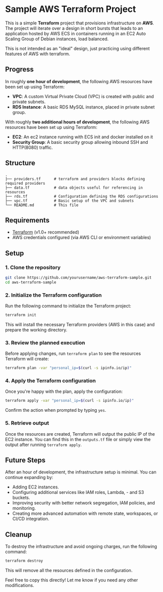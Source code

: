 # Sample AWS Terraform Project

This is a simple **Terraform** project that provisions infrastructure on **AWS**. The project will iterate over a design in short bursts that leads to an application hosted by AWS ECS in containers running in an EC2 Auto Scaling Group of Debian instances, load balanced.

This is not intended as an "ideal" design, just practicing using different features of AWS with terraform.

## Progress

In roughly **one hour of development**, the following AWS resources have been set up using Terraform:

- **VPC**: A custom Virtual Private Cloud (VPC) is created with public and private subnets.
- **RDS Instance**: A basic RDS MySQL instance, placed in private subnet group.

With roughly **two additional hours of development**, the following AWS resources have been set up using Terraform:

- **EC2**: An ec2 instance running with ECS init and docker installed on it
- **Security Group**: A basic security group allowing inbound SSH and HTTP(8080) traffic.

## Structure

```plaintext
.
├── providers.tf      # terraform and providers blocks defining required providers
├── data.tf           # data objects useful for referencing in resources
├── rds.tf            # Configuration defining the RDS configurations
├── vpc.tf            # Basic setup of the VPC and subnets
└── README.md         # This file
```

## Requirements

- [Terraform](https://www.terraform.io/downloads.html) (v1.0+ recommended)
- AWS credentials configured (via AWS CLI or environment variables)

## Setup

### 1. Clone the repository

```bash
git clone https://github.com/yourusername/aws-terraform-sample.git
cd aws-terraform-sample
```

### 2. Initialize the Terraform configuration

Run the following command to initialize the Terraform project:

```bash
terraform init
```

This will install the necessary Terraform providers (AWS in this case) and prepare the working directory.

### 3. Review the planned execution

Before applying changes, run `terraform plan` to see the resources Terraform will create:

```bash
terraform plan -var "personal_ip=$(curl -s ipinfo.io/ip)"
```

### 4. Apply the Terraform configuration

Once you're happy with the plan, apply the configuration:

```bash
terraform apply -var "personal_ip=$(curl -s ipinfo.io/ip)"
```

Confirm the action when prompted by typing `yes`.

### 5. Retrieve output

Once the resources are created, Terraform will output the public IP of the EC2 instance. You can find this in the `outputs.tf` file or simply view the output after running `terraform apply`.

## Future Steps

After an hour of development, the infrastructure setup is minimal. You can continue expanding by:

- Adding EC2 instances.
- Configuring additional services like IAM roles, Lambda, - and S3 buckets.
- Improving security with better network segregation, IAM policies, and monitoring.
- Creating more advanced automation with remote state, workspaces, or CI/CD integration.

## Cleanup

To destroy the infrastructure and avoid ongoing charges, run the following command:

```bash
terraform destroy
```

This will remove all the resources defined in the configuration.

Feel free to copy this directly! Let me know if you need any other modifications.